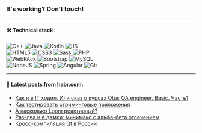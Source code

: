 ### It's working? Don't touch!

---

#### 🛠️ Technical stack:

![C++](https://img.shields.io/badge/C++-informational?logo=c%2B%2B&style=flat&logoColor=white&color=9C033A)
![Java](https://img.shields.io/badge/Java-informational?logo=java&style=flat&logoColor=white&color=007396)
![Kotlin](https://img.shields.io/badge/Kotlin-informational?logo=Kotlin&style=flat&logoColor=white&color=0095D5)
![JS](https://img.shields.io/badge/JS-informational?logo=javaScript&style=flat&logoColor=black&color=F7Df1E) <br>
![HTML5](https://img.shields.io/badge/HTML5-informational?logo=html5&style=flat&logoColor=white&color=E34F26)
![CSS3](https://img.shields.io/badge/CSS3-informational?logo=css3&style=flat&logoColor=white&color=157286)
![Sass](https://img.shields.io/badge/Saas-informational?logo=sass&style=flat&logoColor=white&color=hotpink)
![PHP](https://img.shields.io/badge/PHP-informational?logo=php&style=flat&logoColor=white&color=777BB4) <br>
![WebPAck](https://img.shields.io/badge/WebPack-informational?logo=webPack&style=flat&logoColor=white&color=FF6F00)
![Bootstrap](https://img.shields.io/badge/Bootstrap-informational?logo=Bootstrap&style=flat&logoColor=white&color=7952B3)
![MySQL](https://img.shields.io/badge/MySQL-informational?logo=MySQL&style=flat&logoColor=white&color=00f) <br>
![NodeJS](https://img.shields.io/badge/NodeJS-informational?logo=node.js&style=flat&logoColor=white&color=43853D)
![Spring](https://img.shields.io/badge/Spring-informational?logo=Spring&style=flat&logoColor=white&color=0A9EDC)
![Angular](https://img.shields.io/badge/Vue-informational?logo=vue.js&style=flat&logoColor=white&color=red)
![Git](https://img.shields.io/badge/Git-informational?logo=git&style=flat&logoColor=white&color=darkorange)

___

#### 💬 Latest posts from habr.com:

<!-- BLOG-POST-LIST:START -->
- [Как я в IT ходил. Или сказ о курсах Otus QA engineer. Basic. Часть1](https://habr.com/ru/post/669586/?utm_source=habrahabr&utm_medium=rss&utm_campaign=669586)
- [Как тестировать стриминговые приложения](https://habr.com/ru/post/669584/?utm_source=habrahabr&utm_medium=rss&utm_campaign=669584)
- [А насколько Loom реактивный?](https://habr.com/ru/post/669582/?utm_source=habrahabr&utm_medium=rss&utm_campaign=669582)
- [Раз-два и в дамки: минимакс с альфа-бета отсечением](https://habr.com/ru/post/669580/?utm_source=habrahabr&utm_medium=rss&utm_campaign=669580)
- [Кросс-компиляция Qt в России](https://habr.com/ru/post/669552/?utm_source=habrahabr&utm_medium=rss&utm_campaign=669552)
<!-- BLOG-POST-LIST:END -->
